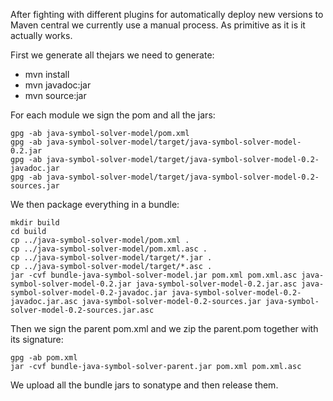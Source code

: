 After fighting with different plugins for automatically deploy new versions to Maven central
we currently use a manual process. As primitive as it is it actually works.

First we generate all thejars we need to generate:

* mvn install
* mvn javadoc:jar
* mvn source:jar

For each module we sign the pom and all the jars:

```
gpg -ab java-symbol-solver-model/pom.xml
gpg -ab java-symbol-solver-model/target/java-symbol-solver-model-0.2.jar
gpg -ab java-symbol-solver-model/target/java-symbol-solver-model-0.2-javadoc.jar
gpg -ab java-symbol-solver-model/target/java-symbol-solver-model-0.2-sources.jar
```

We then package everything in a bundle:

```
mkdir build
cd build
cp ../java-symbol-solver-model/pom.xml .
cp ../java-symbol-solver-model/pom.xml.asc .
cp ../java-symbol-solver-model/target/*.jar .
cp ../java-symbol-solver-model/target/*.asc .
jar -cvf bundle-java-symbol-solver-model.jar pom.xml pom.xml.asc java-symbol-solver-model-0.2.jar java-symbol-solver-model-0.2.jar.asc java-symbol-solver-model-0.2-javadoc.jar java-symbol-solver-model-0.2-javadoc.jar.asc java-symbol-solver-model-0.2-sources.jar java-symbol-solver-model-0.2-sources.jar.asc
```

Then we sign the parent pom.xml and we zip the parent.pom together with its signature:

```
gpg -ab pom.xml
jar -cvf bundle-java-symbol-solver-parent.jar pom.xml pom.xml.asc
```

We upload all the bundle jars to sonatype and then release them.